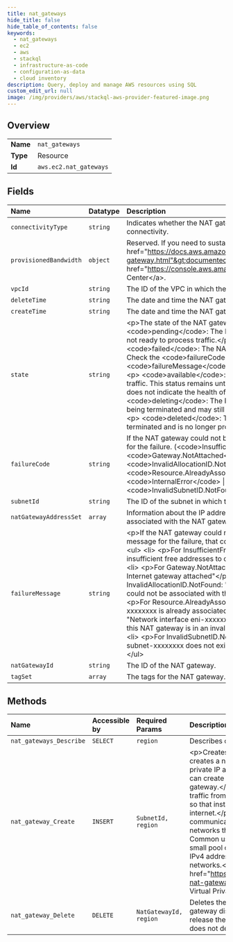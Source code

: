 ```yaml
---
title: nat_gateways
hide_title: false
hide_table_of_contents: false
keywords:
  - nat_gateways
  - ec2
  - aws    
  - stackql
  - infrastructure-as-code
  - configuration-as-data
  - cloud inventory
description: Query, deploy and manage AWS resources using SQL
custom_edit_url: null
image: /img/providers/aws/stackql-aws-provider-featured-image.png
---
```

  
    

## Overview
<table><tbody>
<tr><td><b>Name</b></td><td><code>nat_gateways</code></td></tr>
<tr><td><b>Type</b></td><td>Resource</td></tr>
<tr><td><b>Id</b></td><td><code>aws.ec2.nat_gateways</code></td></tr>
</tbody></table>

## Fields
| Name | Datatype | Description |
|:-----|:---------|:------------|
| `connectivityType` | `string` | Indicates whether the NAT gateway supports public or private connectivity. |
| `provisionedBandwidth` | `object` | Reserved. If you need to sustain traffic greater than the &lt;a href="https://docs.aws.amazon.com/vpc/latest/userguide/vpc-nat-gateway.html"&gt;documented limits&lt;/a&gt;, contact us through the &lt;a href="https://console.aws.amazon.com/support/home?"&gt;Support Center&lt;/a&gt;. |
| `vpcId` | `string` | The ID of the VPC in which the NAT gateway is located. |
| `deleteTime` | `string` | The date and time the NAT gateway was deleted, if applicable. |
| `createTime` | `string` | The date and time the NAT gateway was created. |
| `state` | `string` | &lt;p&gt;The state of the NAT gateway.&lt;/p&gt; &lt;ul&gt; &lt;li&gt; &lt;p&gt; &lt;code&gt;pending&lt;/code&gt;: The NAT gateway is being created and is not ready to process traffic.&lt;/p&gt; &lt;/li&gt; &lt;li&gt; &lt;p&gt; &lt;code&gt;failed&lt;/code&gt;: The NAT gateway could not be created. Check the &lt;code&gt;failureCode&lt;/code&gt; and &lt;code&gt;failureMessage&lt;/code&gt; fields for the reason.&lt;/p&gt; &lt;/li&gt; &lt;li&gt; &lt;p&gt; &lt;code&gt;available&lt;/code&gt;: The NAT gateway is able to process traffic. This status remains until you delete the NAT gateway, and does not indicate the health of the NAT gateway.&lt;/p&gt; &lt;/li&gt; &lt;li&gt; &lt;p&gt; &lt;code&gt;deleting&lt;/code&gt;: The NAT gateway is in the process of being terminated and may still be processing traffic.&lt;/p&gt; &lt;/li&gt; &lt;li&gt; &lt;p&gt; &lt;code&gt;deleted&lt;/code&gt;: The NAT gateway has been terminated and is no longer processing traffic.&lt;/p&gt; &lt;/li&gt; &lt;/ul&gt; |
| `failureCode` | `string` | If the NAT gateway could not be created, specifies the error code for the failure. (&lt;code&gt;InsufficientFreeAddressesInSubnet&lt;/code&gt; \| &lt;code&gt;Gateway.NotAttached&lt;/code&gt; \| &lt;code&gt;InvalidAllocationID.NotFound&lt;/code&gt; \| &lt;code&gt;Resource.AlreadyAssociated&lt;/code&gt; \| &lt;code&gt;InternalError&lt;/code&gt; \| &lt;code&gt;InvalidSubnetID.NotFound&lt;/code&gt;) |
| `subnetId` | `string` | The ID of the subnet in which the NAT gateway is located. |
| `natGatewayAddressSet` | `array` | Information about the IP addresses and network interface associated with the NAT gateway. |
| `failureMessage` | `string` | &lt;p&gt;If the NAT gateway could not be created, specifies the error message for the failure, that corresponds to the error code.&lt;/p&gt; &lt;ul&gt; &lt;li&gt; &lt;p&gt;For InsufficientFreeAddressesInSubnet: "Subnet has insufficient free addresses to create this NAT gateway"&lt;/p&gt; &lt;/li&gt; &lt;li&gt; &lt;p&gt;For Gateway.NotAttached: "Network vpc-xxxxxxxx has no Internet gateway attached"&lt;/p&gt; &lt;/li&gt; &lt;li&gt; &lt;p&gt;For InvalidAllocationID.NotFound: "Elastic IP address eipalloc-xxxxxxxx could not be associated with this NAT gateway"&lt;/p&gt; &lt;/li&gt; &lt;li&gt; &lt;p&gt;For Resource.AlreadyAssociated: "Elastic IP address eipalloc-xxxxxxxx is already associated"&lt;/p&gt; &lt;/li&gt; &lt;li&gt; &lt;p&gt;For InternalError: "Network interface eni-xxxxxxxx, created and used internally by this NAT gateway is in an invalid state. Please try again."&lt;/p&gt; &lt;/li&gt; &lt;li&gt; &lt;p&gt;For InvalidSubnetID.NotFound: "The specified subnet subnet-xxxxxxxx does not exist or could not be found."&lt;/p&gt; &lt;/li&gt; &lt;/ul&gt; |
| `natGatewayId` | `string` | The ID of the NAT gateway. |
| `tagSet` | `array` | The tags for the NAT gateway. |
## Methods
| Name | Accessible by | Required Params | Description |
|:-----|:--------------|:----------------|:------------|
| `nat_gateways_Describe` | `SELECT` | `region` | Describes one or more of your NAT gateways. |
| `nat_gateway_Create` | `INSERT` | `SubnetId, region` | &lt;p&gt;Creates a NAT gateway in the specified subnet. This action creates a network interface in the specified subnet with a private IP address from the IP address range of the subnet. You can create either a public NAT gateway or a private NAT gateway.&lt;/p&gt; &lt;p&gt;With a public NAT gateway, internet-bound traffic from a private subnet can be routed to the NAT gateway, so that instances in a private subnet can connect to the internet.&lt;/p&gt; &lt;p&gt;With a private NAT gateway, private communication is routed across VPCs and on-premises networks through a transit gateway or virtual private gateway. Common use cases include running large workloads behind a small pool of allowlisted IPv4 addresses, preserving private IPv4 addresses, and communicating between overlapping networks.&lt;/p&gt; &lt;p&gt;For more information, see &lt;a href="https://docs.aws.amazon.com/vpc/latest/userguide/vpc-nat-gateway.html"&gt;NAT gateways&lt;/a&gt; in the &lt;i&gt;Amazon Virtual Private Cloud User Guide&lt;/i&gt;.&lt;/p&gt; |
| `nat_gateway_Delete` | `DELETE` | `NatGatewayId, region` | Deletes the specified NAT gateway. Deleting a public NAT gateway disassociates its Elastic IP address, but does not release the address from your account. Deleting a NAT gateway does not delete any NAT gateway routes in your route tables. |

